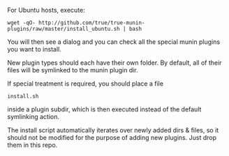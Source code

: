 For Ubuntu hosts, execute:

    wget -qO- http://github.com/true/true-munin-plugins/raw/master/install_ubuntu.sh | bash

You will then see a dialog and you can check all the special munin plugins
you want to install.

New plugin types should each have their own folder. By default,
all of their files will be symlinked to the munin plugin dir.

If special treatment is required, you should place a file

    install.sh

inside a plugin subdir, which is then executed instead of the default symlinking
action.


The install script automatically iterates over newly added dirs & files, so
it should not be modified for the purpose of adding new plugins.
Just drop them in this repo.